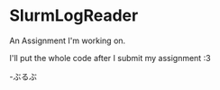 # SlurmLogReader
An Assignment I'm working on.

I'll put the whole code after I submit my assignment :3

-ぶるぶ
